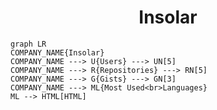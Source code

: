 <h1 align="center">Insolar</h1>

```mermaid
graph LR
COMPANY_NAME{Insolar}
COMPANY_NAME ---> U{Users} ---> UN[5]
COMPANY_NAME ---> R{Repositories} ---> RN[5]
COMPANY_NAME ---> G{Gists} ---> GN[3]
COMPANY_NAME ---> ML{Most Used<br>Languages}
ML --> HTML[HTML]
```
